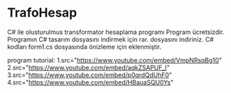 # TrafoHesap
C# ile olusturulmus transformator hesaplama programı
Program ücretsizdir.
Programın C# tasarım dosyasını indirmek için rar. dosyasını indiriniz.
C# kodları form1.cs dosyasında önizleme için eklenmiştir.

program tutorial:
1.src="https://www.youtube.com/embed/VmpNRsqBg10"
2.src="https://www.youtube.com/embed/aqkZSAPUF_I" 
3.src="https://www.youtube.com/embed/p0qrdQdUhF0"
4.src="https://www.youtube.com/embed/HBauaSQU0Ys"
